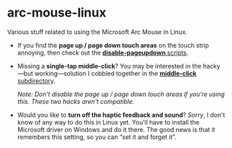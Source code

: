 arc-mouse-linux
===============

Various stuff related to using the Microsoft Arc Mouse in Linux.

* If you find the **page up / page down touch areas** on the touch strip
  annoying, then check out the
  [**disable-pageupdown** scripts](disable-pageupdown).

* Missing a **single-tap middle-click**? You may be interested in the
  hacky—but working—solution I cobbled together in the
  [**middle-click** subdirectory](middle-click).

  _Note: Don't disable the page up / page down touch areas if you're using
  this. These two hacks aren't compatible._

* Would you like to **turn off the haptic feedback and sound**? 
  _Sorry_, I don't know of any way to do this in Linux yet. You'll 
  have to install the Microsoft driver on Windows and do it there. 
  The good news is that it remembers this setting, so you can
  “set it and forget it”.
